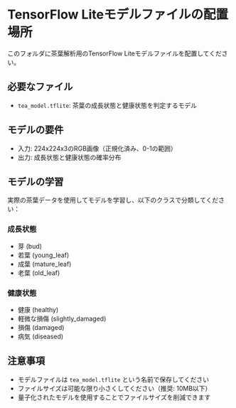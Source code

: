 # TensorFlow Liteモデルファイルの配置場所

このフォルダに茶葉解析用のTensorFlow Liteモデルファイルを配置してください。

## 必要なファイル
- `tea_model.tflite`: 茶葉の成長状態と健康状態を判定するモデル

## モデルの要件
- 入力: 224x224x3のRGB画像（正規化済み、0-1の範囲）
- 出力: 成長状態と健康状態の確率分布

## モデルの学習
実際の茶葉データを使用してモデルを学習し、以下のクラスで分類してください：

### 成長状態
- 芽 (bud)
- 若葉 (young_leaf)
- 成葉 (mature_leaf)
- 老葉 (old_leaf)

### 健康状態
- 健康 (healthy)
- 軽微な損傷 (slightly_damaged)
- 損傷 (damaged)
- 病気 (diseased)

## 注意事項
- モデルファイルは `tea_model.tflite` という名前で保存してください
- ファイルサイズは可能な限り小さくしてください（推奨: 10MB以下）
- 量子化されたモデルを使用することでファイルサイズを削減できます
